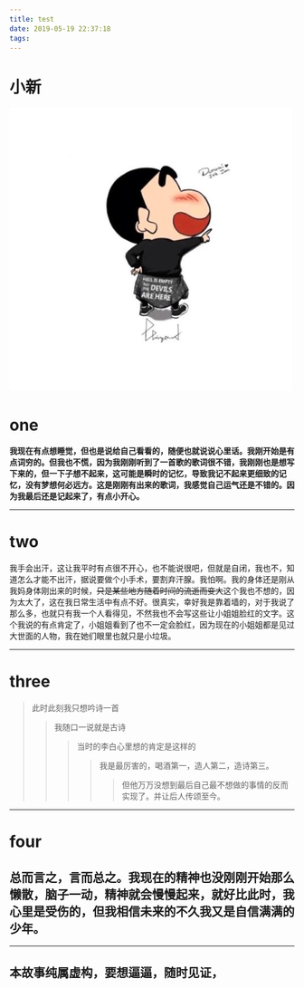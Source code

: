 ```yaml
---
title: test
date: 2019-05-19 22:37:18
tags:
---
```

# 小新

![小新](test/a.jpg)
# one
**我现在有点想睡觉，但也是说给自己看看的，随便也就说说心里话。我刚开始是有点词穷的。但我也不慌，因为我刚刚听到了一首歌的歌词很不错，我刚刚也是想写下来的，但一下子想不起来，这可能是瞬时的记忆，导致我记不起来更细致的记忆，没有梦想何必远方。这是刚刚有出来的歌词，我感觉自己运气还是不错的。因为我最后还是记起来了，有点小开心。**

----
# two
我手会出汗，这让我平时有点很不开心，也不能说很吧，但就是自闭，我也不，知道怎么才能不出汗，据说要做个小手术，要割弃汗腺。我怕啊。我的身体还是刚从我妈身体刚出来的时候，~~只是某些地方随着时间的流逝而变大~~这个我也不想的，因为太大了，这在我日常生活中有点不好。很真实，幸好我是靠着墙的，对于我说了那么多，也就只有我一个人看得见，不然我也不会写这些让小姐姐脸红的文字。这个我说的有点肯定了，小姐姐看到了也不一定会脸红，因为现在的小姐姐都是见过大世面的人物，我在她们眼里也就只是小垃圾。

----
# three
> 此时此刻我只想吟诗一首
>> 我随口一说就是古诗
>>> 当时的李白心里想的肯定是这样的
>>>> 我是最厉害的，喝酒第一，造人第二，造诗第三。
>>>>> 但他万万没想到最后自己最不想做的事情的反而实现了。并让后人传颂至今。

----
# four
**总而言之，言而总之。我现在的精神也没刚刚开始那么懒散，脑子一动，精神就会慢慢起来，就好比此时，我心里是受伤的，但我相信未来的不久我又是自信满满的少年。**
----
----
**本故事纯属虚构，要想逼逼，随时见证，**
----

